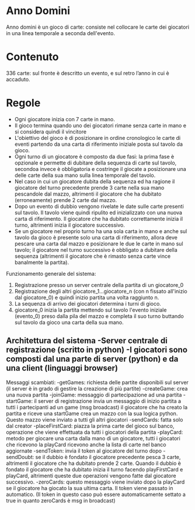 Anno Domini
===========

Anno domini è un gioco di carte: consiste nel collocare le carte dei giocatori in una linea temporale a seconda dell'evento.

Contenuto
=========
336 carte: sul fronte è descritto un evento, e sul retro l’anno in cui è accaduto.

Regole
======
* Ogni giocatore inizia con 7 carte in mano.
* Il gioco termina quando uno dei giocatori rimane senza carte in mano e si considera quindi il vincitore
* L'obiettivo del gioco è di posizionare in ordine cronologico le carte di eventi partendo da una carta di riferimento iniziale posta sul tavolo da gioco.
* Ogni turno di un giocatore è composto da due fasi: la prima fase è opzionale e permette di dubitare della sequenza di carte sul tavolo, secondoa invece è obbligatoria e costringe il giocate a posizionare una delle carte della sua mano sulla linea temporale del tavolo. 
* Nel caso in cui un giocatore dubita della sequenza ed ha ragione il giocatore del turno precedente prende 3 carte nella sua mano pescandole dal mazzo, altrimenti il giocatore che ha dubitato (erroneamente) prende 2 carte dal mazzo.
* Dopo un evento di dubbio vengono rivelate le date sulle carte presenti sul tavolo. Il tavolo viene quindi ripulito ed inizializzato con una nuova carta di riferimento. Il giocatore che ha dubitato correttamente inizia il turno, altrimenti inizia il giocatore successivo.
* Se un giocatore nel proprio turno ha una sola carta in mano e anche sul tavolo da gioco è presente solo una carta di riferimento, allora deve pescare una carta dal mazzo e posizionare le due le carte in mano sul tavolo; il giocatore nel turno successivo è obbligato a dubitare della sequenza (altrimenti il giocatore che è rimasto senza carte vince banalmente la partita).

Funzionamento generale del sistema:
1) Registrazione presso un server centrale della partita di un giocatore_0
2) Registrazione degli altri giocatore_1...giocatore_n (con n fissato all'inizio dal giocatore_0) e quindi inizio partita una volta raggiunto n.
3) La sequenza di arrivo dei giocatori determina i turni di gioco.
4) giocatore_0 inizia la partita mettendo sul tavolo l'evento iniziale (evento_0) preso dalla pila del mazzo e completa il suo turno buttando sul tavolo da gioco una carta della sua mano.

Architettura del sistema
-Server centrale di registrazione (scritto in python)
-I giocatori sono composti dal una parte di server (python) e da una client (linguaggi browser)
-

Messaggi scambiati:
-getGames: richiesta delle partite disponibili sul server (il server è in grado di gestire la creazione di più 				   partite)
-createGame: crea una nuova partita
-joinGame: messaggio di partecipazione ad una partita
-startGame: il server di registrazione invia un messaggio di inizio partita a tutti i partecipanti ad un game
			(msg broadcast)
			il giocatore che ha creato la partita e riceve una startGame crea un mazzo con la sua logica python.
			Questo mazzo viene inviato a tutti gli altri giocatori
-sendCards: fatta solo dal creator
-placeFirstCard: piazza la prima carte del gioco sul banco, operazione che viene effettuata da tutti i giocatori
				 della partita
-playCard: metodo per giocare una carta dalla mano di un giocatore, tutti i giocatori che ricevono la 						   playCard ricevono anche la lista di carte nel banco aggiornate
-sendToken: invia il token al giocatore del turno dopo
-sendDoubt: se il dubbio è fondato il giocatore precedente pesca 3 carte, altrimenti il giocatore che ha dubitato prende 2 carte. Quando il dubbio è fondato il giocatore che ha dubitato inizia il turno facendo playFirstCard e playCard, altrimenti queste due operazioni vengono fatte dal giocatore successivo.
-zeroCards: questo messaggio viene inviato dopo la playCard se il giocatore ha giocato la sua ultima carta. Il token viene passato in automatico. (Il token in questo caso può essere automaticamente settato a true in quanto zeroCards è msg in broadcast)
